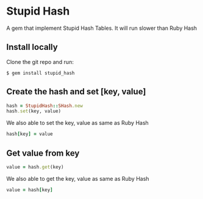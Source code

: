 # Stupid Hash
A gem that implement Stupid Hash Tables. It will run slower than Ruby Hash

## Install locally
Clone the git repo and run:
```shell
$ gem install stupid_hash
```

## Create the hash and set [key, value]
```ruby
hash = StupidHash::SHash.new
hash.set(key, value)
```

We also able to set the key, value as same as Ruby Hash
```ruby
hash[key] = value
```

## Get value from key
```ruby
value = hash.get(key)
```

We also able to get the key, value as same as Ruby Hash
```ruby
value = hash[key]
```
